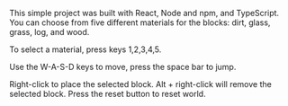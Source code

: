 This simple project was built with React, Node and npm, and TypeScript. You can choose from five different materials for the blocks: dirt, glass, grass, log, and wood.

To select a material, press keys 1,2,3,4,5.

Use the W-A-S-D keys to move, press the space bar to jump.

Right-click to place the selected block. Alt + right-click will remove the selected block. Press the reset button to reset world.


